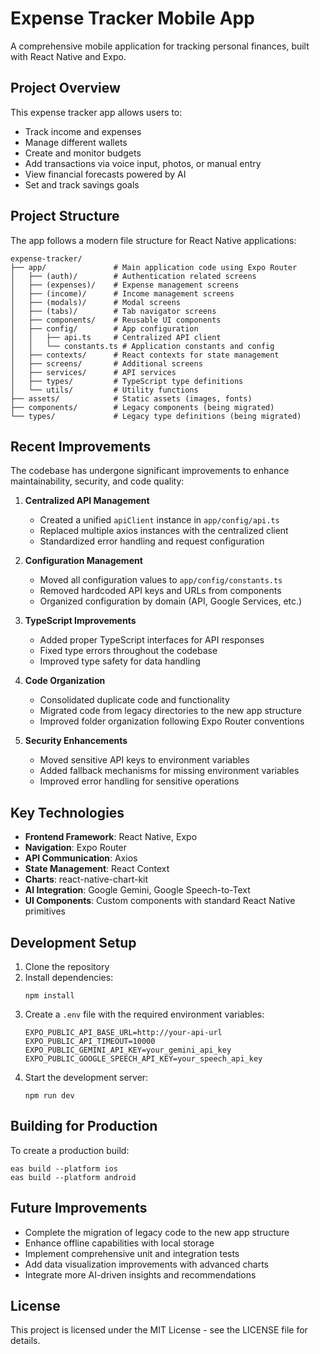 # Expense Tracker Mobile App

A comprehensive mobile application for tracking personal finances, built with React Native and Expo.

## Project Overview

This expense tracker app allows users to:
- Track income and expenses
- Manage different wallets
- Create and monitor budgets
- Add transactions via voice input, photos, or manual entry
- View financial forecasts powered by AI
- Set and track savings goals

## Project Structure

The app follows a modern file structure for React Native applications:

```
expense-tracker/
├── app/               # Main application code using Expo Router
│   ├── (auth)/        # Authentication related screens
│   ├── (expenses)/    # Expense management screens
│   ├── (income)/      # Income management screens
│   ├── (modals)/      # Modal screens
│   ├── (tabs)/        # Tab navigator screens
│   ├── components/    # Reusable UI components
│   ├── config/        # App configuration
│   │   ├── api.ts     # Centralized API client
│   │   └── constants.ts # Application constants and config
│   ├── contexts/      # React contexts for state management
│   ├── screens/       # Additional screens
│   ├── services/      # API services
│   ├── types/         # TypeScript type definitions
│   └── utils/         # Utility functions
├── assets/            # Static assets (images, fonts)
├── components/        # Legacy components (being migrated)
└── types/             # Legacy type definitions (being migrated)
```

## Recent Improvements

The codebase has undergone significant improvements to enhance maintainability, security, and code quality:

1. **Centralized API Management**
   - Created a unified `apiClient` instance in `app/config/api.ts`
   - Replaced multiple axios instances with the centralized client
   - Standardized error handling and request configuration

2. **Configuration Management**
   - Moved all configuration values to `app/config/constants.ts`
   - Removed hardcoded API keys and URLs from components
   - Organized configuration by domain (API, Google Services, etc.)

3. **TypeScript Improvements**
   - Added proper TypeScript interfaces for API responses
   - Fixed type errors throughout the codebase
   - Improved type safety for data handling

4. **Code Organization**
   - Consolidated duplicate code and functionality
   - Migrated code from legacy directories to the new app structure
   - Improved folder organization following Expo Router conventions

5. **Security Enhancements**
   - Moved sensitive API keys to environment variables
   - Added fallback mechanisms for missing environment variables
   - Improved error handling for sensitive operations

## Key Technologies

- **Frontend Framework**: React Native, Expo
- **Navigation**: Expo Router
- **API Communication**: Axios
- **State Management**: React Context
- **Charts**: react-native-chart-kit
- **AI Integration**: Google Gemini, Google Speech-to-Text
- **UI Components**: Custom components with standard React Native primitives

## Development Setup

1. Clone the repository
2. Install dependencies:
   ```
   npm install
   ```
3. Create a `.env` file with the required environment variables:
   ```
   EXPO_PUBLIC_API_BASE_URL=http://your-api-url
   EXPO_PUBLIC_API_TIMEOUT=10000
   EXPO_PUBLIC_GEMINI_API_KEY=your_gemini_api_key
   EXPO_PUBLIC_GOOGLE_SPEECH_API_KEY=your_speech_api_key
   ```
4. Start the development server:
   ```
   npm run dev
   ```

## Building for Production

To create a production build:

```
eas build --platform ios
eas build --platform android
```

## Future Improvements

- Complete the migration of legacy code to the new app structure
- Enhance offline capabilities with local storage
- Implement comprehensive unit and integration tests
- Add data visualization improvements with advanced charts
- Integrate more AI-driven insights and recommendations

## License

This project is licensed under the MIT License - see the LICENSE file for details.
